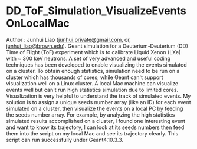 # DD_ToF_Simulation_VisualizeEventsOnLocalMac
Author : Junhui Liao (junhui.private@gmail.com, or, junhui_liao@brown.edu).
Geant simulation for a Deuterium-Deuterium (DD) Time of Flight (ToF) experiment which is to calibrate Liquid Xenon (LXe) with ~ 300 keV neutrons. A set of very advanced and useful coding techniques has been developed to enable visualizing the events simulated on a cluster. To obtain enough statistics, simulation need to be run on a cluster which has thousands of cores; while Geant can't support visualization well on a Linux cluster. A local Mac machine can visualize events well but can't run high statistics simulation due to limited cores. Visualization is very helpful to understand the track of simulated events. My solution is to assign a unique seeds number array (like an ID) for each event simulated on a cluster, then visualize the events on a local PC by feeding the seeds number array. For example, by analyzing the high statistics simulated results accomplished on a cluster, I found one interesting event and want to know its trajectory, I can look at its seeds numbers then feed them into the script on my local Mac and see its trajectory clearly.
This script can run successfully under Geant4.10.3.3. 
